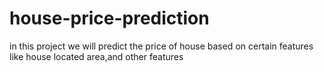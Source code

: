 # house-price-prediction
in this project we will predict the price of house based on certain features like house located area,and other features

